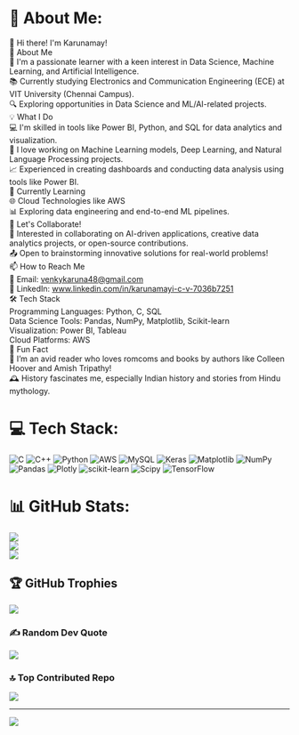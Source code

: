 # 💫 About Me:
👋 Hi there! I'm Karunamay!<br>🚀 About Me<br>🌟 I'm a passionate learner with a keen interest in Data Science, Machine Learning, and Artificial Intelligence.<br>📚 Currently studying Electronics and Communication Engineering (ECE) at VIT University (Chennai Campus).<br>🔍 Exploring opportunities in Data Science and ML/AI-related projects.<br>💡 What I Do<br>💻 I'm skilled in tools like Power BI, Python, and SQL for data analytics and visualization.<br>🤖 I love working on Machine Learning models, Deep Learning, and Natural Language Processing projects.<br>📈 Experienced in creating dashboards and conducting data analysis using tools like Power BI.<br>🌱 Currently Learning<br>🌐 Cloud Technologies like AWS<br>📊 Exploring data engineering and end-to-end ML pipelines.<br>🤝 Let's Collaborate!<br>🧠 Interested in collaborating on AI-driven applications, creative data analytics projects, or open-source contributions.<br>📤 Open to brainstorming innovative solutions for real-world problems!<br>📫 How to Reach Me<br>💌 Email: venkykaruna48@gmail.com<br>💼 LinkedIn: www.linkedin.com/in/karunamayi-c-v-7036b7251<br>🛠️ Tech Stack<br>Programming Languages: Python, C, SQL<br>Data Science Tools: Pandas, NumPy, Matplotlib, Scikit-learn<br>Visualization: Power BI, Tableau<br>Cloud Platforms: AWS<br>🌟 Fun Fact<br>📖 I’m an avid reader who loves romcoms and books by authors like Colleen Hoover and Amish Tripathy!<br>🕰️ History fascinates me, especially Indian history and stories from Hindu mythology.


# 💻 Tech Stack:
![C](https://img.shields.io/badge/c-%2300599C.svg?style=plastic&logo=c&logoColor=white) ![C++](https://img.shields.io/badge/c++-%2300599C.svg?style=plastic&logo=c%2B%2B&logoColor=white) ![Python](https://img.shields.io/badge/python-3670A0?style=plastic&logo=python&logoColor=ffdd54) ![AWS](https://img.shields.io/badge/AWS-%23FF9900.svg?style=plastic&logo=amazon-aws&logoColor=white) ![MySQL](https://img.shields.io/badge/mysql-4479A1.svg?style=plastic&logo=mysql&logoColor=white) ![Keras](https://img.shields.io/badge/Keras-%23D00000.svg?style=plastic&logo=Keras&logoColor=white) ![Matplotlib](https://img.shields.io/badge/Matplotlib-%23ffffff.svg?style=plastic&logo=Matplotlib&logoColor=black) ![NumPy](https://img.shields.io/badge/numpy-%23013243.svg?style=plastic&logo=numpy&logoColor=white) ![Pandas](https://img.shields.io/badge/pandas-%23150458.svg?style=plastic&logo=pandas&logoColor=white) ![Plotly](https://img.shields.io/badge/Plotly-%233F4F75.svg?style=plastic&logo=plotly&logoColor=white) ![scikit-learn](https://img.shields.io/badge/scikit--learn-%23F7931E.svg?style=plastic&logo=scikit-learn&logoColor=white) ![Scipy](https://img.shields.io/badge/SciPy-%230C55A5.svg?style=plastic&logo=scipy&logoColor=%white) ![TensorFlow](https://img.shields.io/badge/TensorFlow-%23FF6F00.svg?style=plastic&logo=TensorFlow&logoColor=white)
# 📊 GitHub Stats:
![](https://github-readme-stats.vercel.app/api?username=karunamayi0604&theme=dark&hide_border=false&include_all_commits=true&count_private=false)<br/>
![](https://github-readme-streak-stats.herokuapp.com/?user=karunamayi0604&theme=dark&hide_border=false)<br/>
![](https://github-readme-stats.vercel.app/api/top-langs/?username=karunamayi0604&theme=dark&hide_border=false&include_all_commits=true&count_private=false&layout=compact)

## 🏆 GitHub Trophies
![](https://github-profile-trophy.vercel.app/?username=karunamayi0604&theme=gruvbox_light&no-frame=false&no-bg=false&margin-w=4)

### ✍️ Random Dev Quote
![](https://quotes-github-readme.vercel.app/api?type=horizontal&theme=radical)

### 🔝 Top Contributed Repo
![](https://github-contributor-stats.vercel.app/api?username=karunamayi0604&limit=5&theme=dark&combine_all_yearly_contributions=true)

---
[![](https://visitcount.itsvg.in/api?id=karunamayi0604&icon=0&color=0)](https://visitcount.itsvg.in)

<!-- Proudly created with GPRM ( https://gprm.itsvg.in ) -->
